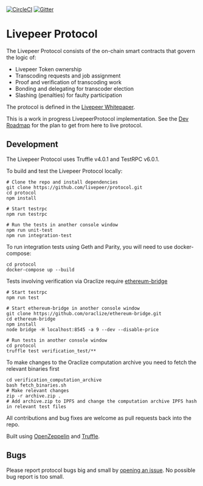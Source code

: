 [![CircleCI](https://img.shields.io/circleci/project/github/RedSparr0w/node-csgo-parser.svg)](https://circleci.com/gh/livepeer/protocol/tree/master)
[![Gitter](https://img.shields.io/gitter/room/nwjs/nw.js.svg)](https://gitter.im/livepeer/Lobby)

# Livepeer Protocol

The Livepeer Protocol consists of the on-chain smart contracts that govern the logic of:

* Livepeer Token ownership
* Transcoding requests and job assignment
* Proof and verification of transcoding work
* Bonding and delegating for transcoder election
* Slashing (penalties) for faulty participation

The protocol is defined in the [Livepeer Whitepaper](http://github.com/livepeer/wiki/blob/master/WHITEPAPER.md).

This is a work in progress LivepeerProtocol implementation. See the [Dev Roadmap](https://github.com/livepeer/protocol/blob/master/DEVROADMAP.md) for the plan to get from here to live protocol.

## Development

The Livepeer Protocol uses Truffle v4.0.1 and TestRPC v6.0.1.

To build and test the Livepeer Protocol locally:

```
# Clone the repo and install dependencies
git clone https://github.com/livepeer/protocol.git
cd protocol
npm install

# Start testrpc
npm run testrpc

# Run the tests in another console window
npm run unit-test
npm run integration-test
```

To run integration tests using Geth and Parity, you will need to use docker-compose:

```
cd protocol
docker-compose up --build
```

Tests involving verification via Oraclize require [ethereum-bridge](https://github.com/oraclize/ethereum-bridge)

```
# Start testrpc
npm run test

# Start ethereum-bridge in another console window
git clone https://github.com/oraclize/ethereum-bridge.git
cd ethereum-bridge
npm install
node bridge -H localhost:8545 -a 9 --dev --disable-price

# Run tests in another console window
cd protocol
truffle test verification_test/**
```

To make changes to the Oraclize computation archive you need to fetch the relevant binaries first

```
cd verification_computation_archive
bash fetch_binaries.sh
# Make relevant changes
zip -r archive.zip .
# Add archive.zip to IPFS and change the computation archive IPFS hash in relevant test files
```

All contributions and bug fixes are welcome as pull requests back into the repo.

Built using [OpenZeppelin](https://github.com/OpenZeppelin/zeppelin-solidity) and [Truffle](http://truffle.readthedocs.io).

## Bugs

Please report protocol bugs big and small by [opening an issue](https://github.com/livepeer/protocol/issues/new). No possible bug report is too small.
